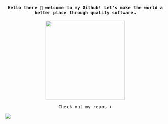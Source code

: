 <h4 align="center"><samp> Hello there 👋 welcome to my Github! Let's make the world a better place through quality software☁️ </h4>

<p align="center">
  <img width="250" src="https://images-wixmp-ed30a86b8c4ca887773594c2.wixmp.com/f/1f43d5b0-2dc2-4600-a801-2e246e33b5b2/daskrbe-76c16531-2c95-4c35-8b68-309f92ef20f6.gif?token=eyJ0eXAiOiJKV1QiLCJhbGciOiJIUzI1NiJ9.eyJzdWIiOiJ1cm46YXBwOjdlMGQxODg5ODIyNjQzNzNhNWYwZDQxNWVhMGQyNmUwIiwiaXNzIjoidXJuOmFwcDo3ZTBkMTg4OTgyMjY0MzczYTVmMGQ0MTVlYTBkMjZlMCIsIm9iaiI6W1t7InBhdGgiOiJcL2ZcLzFmNDNkNWIwLTJkYzItNDYwMC1hODAxLTJlMjQ2ZTMzYjViMlwvZGFza3JiZS03NmMxNjUzMS0yYzk1LTRjMzUtOGI2OC0zMDlmOTJlZjIwZjYuZ2lmIn1dXSwiYXVkIjpbInVybjpzZXJ2aWNlOmZpbGUuZG93bmxvYWQiXX0.GSno9jQNWayWqCZopi4q_zUCFq9Fb6KcvwjX53lLY3g">
<!-- <span> GIF credits to 6VCR </span> -->
</p>  

<p align="center">
<!--   <a href= "https://dev.to/"><img src="https://img.icons8.com/windows/32/000000/dev.png"/></a>
  <a href= "https://twitter.com/"><img src="https://img.icons8.com/material-outlined/32/000000/twitter.png"/></a> -->
</p>  

<p align="center"><samp>
Check out my repos ⬇️  
  </samp>
</p>

![](https://visitor-badge.glitch.me/badge?page_id=vinclou.vinclou)
  
<!--
**vinclou/vinclou** is a ✨ _special_ ✨ repository because its `README.md` (this file) appears on your GitHub profile.
https://images-wixmp-ed30a86b8c4ca887773594c2.wixmp.com/f/1f43d5b0-2dc2-4600-a801-2e246e33b5b2/dc73sa7-af05b78d-39c3-43d9-87b0-23d713236b10.gif?token=eyJ0eXAiOiJKV1QiLCJhbGciOiJIUzI1NiJ9.eyJzdWIiOiJ1cm46YXBwOjdlMGQxODg5ODIyNjQzNzNhNWYwZDQxNWVhMGQyNmUwIiwiaXNzIjoidXJuOmFwcDo3ZTBkMTg4OTgyMjY0MzczYTVmMGQ0MTVlYTBkMjZlMCIsIm9iaiI6W1t7InBhdGgiOiJcL2ZcLzFmNDNkNWIwLTJkYzItNDYwMC1hODAxLTJlMjQ2ZTMzYjViMlwvZGM3M3NhNy1hZjA1Yjc4ZC0zOWMzLTQzZDktODdiMC0yM2Q3MTMyMzZiMTAuZ2lmIn1dXSwiYXVkIjpbInVybjpzZXJ2aWNlOmZpbGUuZG93bmxvYWQiXX0.uZ86a2Ax3OR9fpTH6jaO4r_YtLry_OyLqw00m4P5fv0
Here are some ideas to get you started:

- 🔭 I’m currently working on ...
- 🌱 I’m currently learning ...
- 👯 I’m looking to collaborate on ...
- 🤔 I’m looking for help with ...
- 💬 Ask me about ...
- 📫 How to reach me: ...
- 😄 Pronouns: ...
- ⚡ Fun fact: ...
-->

